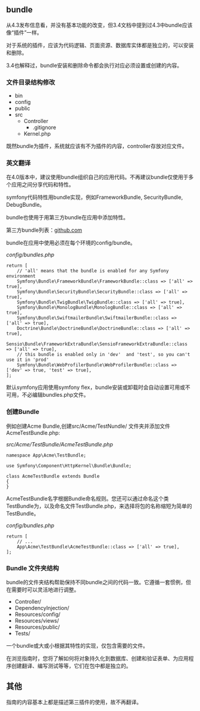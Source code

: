 ## bundle

从4.3发布信息看，并没有基本功能的改变，但3.4文档中提到过4.3中bundle应该像“插件”一样。

对于系统的插件，应该为代码逻辑、页面资源、数据库实体都是独立的，可以安装和删除。

3.4也解释过，bundle安装和删除命令都会执行对应必须设置或创建的内容。

### 文件目录结构修改

+ bin
+ config
+ public
+ src
    - Controller
        - .gitignore
    - Kernel.php

既然bundle为插件，系统就应该有不为插件的内容，controller存放对应文件。

### 英文翻译

在4.0版本中，建议使用bundle组织自己的应用代码。不再建议bundle仅使用于多个应用之间分享代码和特性。

symfony代码特性用bundle实现，例如FrameworkBundle, SecurityBundle, DebugBundle。

bundle也使用于用第三方bundle在应用中添加特性。

第三方bundle列表：[github.com](https://github.com/search?q=topic%3Asymfony-bundle&type=Repositories)

bundle在应用中使用必须在每个环境的config/bundle。

*config/bundles.php*

```
return [
    // 'all' means that the bundle is enabled for any Symfony environment
    Symfony\Bundle\FrameworkBundle\FrameworkBundle::class => ['all' => true],
    Symfony\Bundle\SecurityBundle\SecurityBundle::class => ['all' => true],
    Symfony\Bundle\TwigBundle\TwigBundle::class => ['all' => true],
    Symfony\Bundle\MonologBundle\MonologBundle::class => ['all' => true],
    Symfony\Bundle\SwiftmailerBundle\SwiftmailerBundle::class => ['all' => true],
    Doctrine\Bundle\DoctrineBundle\DoctrineBundle::class => ['all' => true],
    Sensio\Bundle\FrameworkExtraBundle\SensioFrameworkExtraBundle::class => ['all' => true],
    // this bundle is enabled only in 'dev'  and 'test', so you can't use it in 'prod'
    Symfony\Bundle\WebProfilerBundle\WebProfilerBundle::class => ['dev' => true, 'test' => true],
];
```

默认symfony应用使用symfony flex，bundle安装或卸载时会自动设置可用或不可用，不必编辑bundles.php文件。

### 创建Bundle

例如创建Acme Bundle,创建src/Acme/TestNundle/ 文件夹并添加文件AcmeTestBundle.php:

*src/Acme/TestBundle/AcmeTestBundle.php*

```
namespace App\Acme\TestBundle;

use Symfony\Component\HttpKernel\Bundle\Bundle;

class AcmeTestBundle extends Bundle
{
}
```

AcmeTestBundle名字根据Bundle命名规则。您还可以通过命名这个类TestBundle为，以及命名文件TestBundle.php，来选择将包的名称缩短为简单的TestBundle。

*config/bundles.php*

```
return [
    // ...
    App\Acme\TestBundle\AcmeTestBundle::class => ['all' => true],
];
```

### Bundle 文件夹结构

bundle的文件夹结构帮助保持不同bundle之间的代码一致。它遵循一套惯例，但在需要时可以灵活地进行调整。

+ Controller/
+ DependencyInjection/
+ Resources/config/
+ Resources/views/
+ Resources/public/
+ Tests/

一个bundle或大或小根据其特性的实现，仅包含需要的文件。

在浏览指南时，您将了解如何将对象持久化到数据库、创建和验证表单、为应用程序创建翻译、编写测试等等，它们在包中都是独立的。

## 其他

指南的内容基本上都是描述第三插件的使用，故不再翻译。



